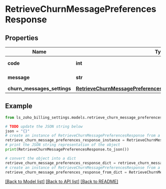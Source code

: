 # RetrieveChurnMessagePreferencesResponse


## Properties

Name | Type | Description | Notes
------------ | ------------- | ------------- | -------------
**code** | **int** |  | [optional] [readonly] 
**message** | **str** |  | [optional] [readonly] 
**churn_messages_settings** | [**RetrieveChurnMessagePreferencesResponseChurnMessagesSettings**](RetrieveChurnMessagePreferencesResponseChurnMessagesSettings.md) |  | [optional] 

## Example

```python
from ls_zoho_billing_settings.models.retrieve_churn_message_preferences_response import RetrieveChurnMessagePreferencesResponse

# TODO update the JSON string below
json = "{}"
# create an instance of RetrieveChurnMessagePreferencesResponse from a JSON string
retrieve_churn_message_preferences_response_instance = RetrieveChurnMessagePreferencesResponse.from_json(json)
# print the JSON string representation of the object
print(RetrieveChurnMessagePreferencesResponse.to_json())

# convert the object into a dict
retrieve_churn_message_preferences_response_dict = retrieve_churn_message_preferences_response_instance.to_dict()
# create an instance of RetrieveChurnMessagePreferencesResponse from a dict
retrieve_churn_message_preferences_response_from_dict = RetrieveChurnMessagePreferencesResponse.from_dict(retrieve_churn_message_preferences_response_dict)
```
[[Back to Model list]](../README.md#documentation-for-models) [[Back to API list]](../README.md#documentation-for-api-endpoints) [[Back to README]](../README.md)


